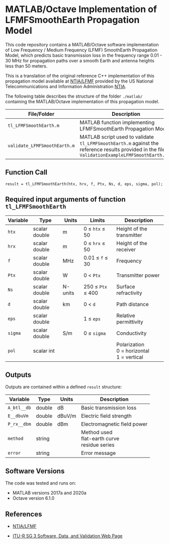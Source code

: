 # MATLAB/Octave Implementation of LFMFSmoothEarth Propagation Model

This code repository contains a MATLAB/Octave software implementation of  Low Frequency / Medium Frequency (LFMF) SmoothEarth Propagation Model, which predicts basic transmission loss in the frequency range 0.01 - 30 MHz for propagation paths over a smooth Earth and antenna heights less than 50 meters.  

This is a translation of the original reference C++ implementation of this propagation model available at [NTIA/LFMF](https://github.com/NTIA/LFMF) provided by the US National Telecommunications and Information Administration [NTIA](https://www.ntia.gov). 

The following table describes the structure of the folder `./matlab/` containing the MATLAB/Octave implementation of this propagation model.

| File/Folder               | Description                                                         |
|----------------------------|---------------------------------------------------------------------|
|`tl_LFMFSmoothEarth.m`                | MATLAB function implementing LFMFSmoothEarth Propagation Model         |
|`validate_LFMFSmoothEarth.m`          | MATLAB script used to validate `tl_LFMFSmoothEarth.m` against the reference results provided in the file `ValidationExampleLFMFSmoothEarth.csv`            |



## Function Call

~~~
result = tl_LFMFSmoothEarth(htx, hrx, f, Ptx, Ns, d, eps, sigma, pol); 
~~~


## Required input arguments of function `tl_LFMFSmoothEarth`

| Variable          | Type   | Units | Limits       | Description  |
|-------------------|--------|-------|--------------|--------------|
| `htx`               | scalar double | m   | 0 ≤ `htx` ≤ 50   | Height of the transmitter  |
| `hrx`      | scalar double | m    | 0 ≤ `hrx` ≤ 50 | Height of the receiver |
| `f`          | scalar double | MHz    | 0.01 ≤ `f` ≤ 30   | Frequency|
| `Ptx`          | scalar double | W    | 0 < `Ptx`    | Transmitter power|
| `Ns`          | scalar double |  N-units  | 250 ≤ `Ptx` ≤ 400    | Surface refractivity|
| `d`          | scalar double | km  | 0 < `d`    | Path distance|
| `eps`          | scalar double |    | 1 ≤ `eps`     | Relative permittivity|
| `sigma`          | scalar double |  S/m  | 0 ≤ `sigma`     | Conductivity|
| `pol`           | scalar int    |       |             |  Polarization <br> 0 = horizontal <br> 1 = vertical |



 
## Outputs 

Outputs are contained within a defined `result` structure:

| Variable   | Type   | Units | Description |
|------------|--------|-------|-------------|
| `A_btl__db`    | double | dB    | Basic transmission loss |
| `E__dbuVm`    | double | dBuV/m    | Electric field strength |
| `P_rx__dbm`	| double  |	dBm	|Electromagnetic field power |
| `method`    | string |      | Method used <br> flat-earth curve <br> residue series |
| `error`    |  string |    | Error message|


## Software Versions
The code was tested and runs on:
* MATLAB versions 2017a and 2020a
* Octave version 6.1.0

## References

* [NTIA/LFMF](https://github.com/NTIA/LFMF) 

* [ITU-R SG 3 Software, Data, and Validation Web Page](https://www.itu.int/en/ITU-R/study-groups/rsg3/Pages/iono-tropo-spheric.aspx)




